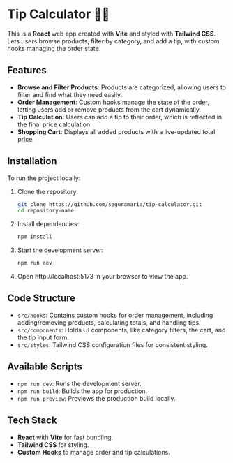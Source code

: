 # Tip Calculator 🍔🍟

This is a **React** web app created with **Vite** and styled with **Tailwind CSS**. Lets users browse products, filter by category, and add a tip, with custom hooks managing the order state.

## Features

- **Browse and Filter Products**: Products are categorized, allowing users to filter and find what they need easily.
- **Order Management**: Custom hooks manage the state of the order, letting users add or remove products from the cart dynamically.
- **Tip Calculation**: Users can add a tip to their order, which is reflected in the final price calculation.
- **Shopping Cart**: Displays all added products with a live-updated total price.

## Installation

To run the project locally:

1. Clone the repository:
   ```bash
   git clone https://github.com/seguramaria/tip-calculator.git
   cd repository-name
   ```
2. Install dependencies:
   ```bash
   npm install
   ```
3. Start the development server:

   ```bash
   npm run dev
   ```

4. Open http://localhost:5173 in your browser to view the app.

## Code Structure

- `src/hooks`: Contains custom hooks for order management, including adding/removing products, calculating totals, and handling tips.
- `src/components`: Holds UI components, like category filters, the cart, and the tip input form.
- `src/styles`: Tailwind CSS configuration files for consistent styling.

## Available Scripts

- `npm run dev`: Runs the development server.
- `npm run build`: Builds the app for production.
- `npm run preview`: Previews the production build locally.

## Tech Stack

- **React** with **Vite** for fast bundling.
- **Tailwind CSS** for styling.
- **Custom Hooks** to manage order and tip calculations.
